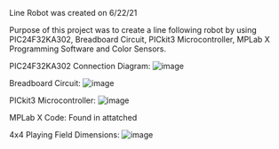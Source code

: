 Line Robot was created on 6/22/21 <br />

Purpose of this project was to create a line following robot by using PIC24F32KA302, Breadboard Circuit, PICkit3 Microcontroller, MPLab X Programming Software and Color Sensors. <br />

PIC24F32KA302 Connection Diagram:
![image](https://github.com/1Hamza-Hashmi1/Line-Robot/assets/146145658/beaccc87-5ed9-444e-8efe-a1fbfb52a72e) <br />

Breadboard Circuit:
![image](https://github.com/1Hamza-Hashmi1/Line-Robot/assets/146145658/be87dfde-b5e3-4ecd-ba65-3396b8ee3bba) <br />

PICkit3 Microcontroller:
![image](https://github.com/1Hamza-Hashmi1/Line-Robot/assets/146145658/63166b24-b4ad-444b-ab69-5b960a137011) <br />

MPLab X Code:
Found in attatched <br />

4x4 Playing Field Dimensions:
![image](https://github.com/1Hamza-Hashmi1/Line-Robot/assets/146145658/ee375d14-b581-4e47-8ac1-6be04ea5cc9c) <br />
